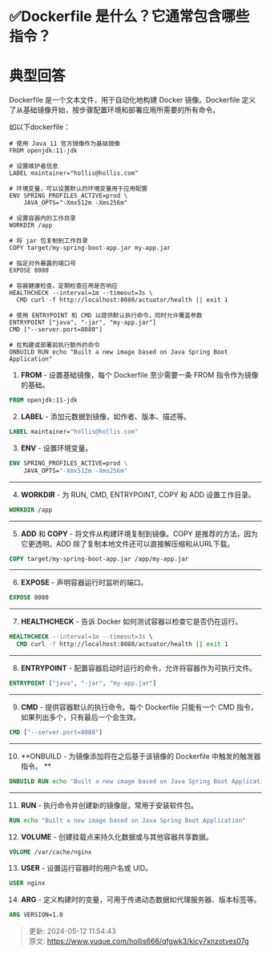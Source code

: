 # ✅Dockerfile 是什么？它通常包含哪些指令？

# 典型回答


Dockerfile 是一个文本文件，用于自动化地构建 Docker 镜像。Dockerfile 定义了从基础镜像开始，按步骤配置环境和部署应用所需要的所有命令。



如以下dockerfile：

```plain
# 使用 Java 11 官方镜像作为基础镜像
FROM openjdk:11-jdk

# 设置维护者信息
LABEL maintainer="hollis@hollis.com"

# 环境变量，可以设置默认的环境变量用于应用配置
ENV SPRING_PROFILES_ACTIVE=prod \
    JAVA_OPTS="-Xmx512m -Xms256m"

# 设置容器内的工作目录
WORKDIR /app

# 将 jar 包复制到工作目录
COPY target/my-spring-boot-app.jar my-app.jar

# 指定对外暴露的端口号
EXPOSE 8080

# 容器健康检查，定期检查应用是否响应
HEALTHCHECK --interval=1m --timeout=3s \
  CMD curl -f http://localhost:8080/actuator/health || exit 1

# 使用 ENTRYPOINT 和 CMD 以提供默认执行命令，同时允许覆盖参数
ENTRYPOINT ["java", "-jar", "my-app.jar"]
CMD ["--server.port=8080"]

# 在构建或部署前执行额外的命令
ONBUILD RUN echo "Built a new image based on Java Spring Boot Application"

```



1.  **FROM** - 设置基础镜像，每个 Dockerfile 至少需要一条 FROM 指令作为镜像的基础。 

```dockerfile
FROM openjdk:11-jdk
```

 

2.   **LABEL** - 添加元数据到镜像，如作者、版本、描述等。 

```dockerfile
LABEL maintainer="hollis@hollis.com"
```

 

3. **ENV** - 设置环境变量。 

```dockerfile
ENV SPRING_PROFILES_ACTIVE=prod \
    JAVA_OPTS="-Xmx512m -Xms256m"
```

** **

4. **WORKDIR** - 为 RUN, CMD, ENTRYPOINT, COPY 和 ADD 设置工作目录。 

```dockerfile
WORKDIR /app
```

** **

5. **ADD** 和 **COPY** - 将文件从构建环境复制到镜像。COPY 是推荐的方法，因为它更透明。ADD 除了复制本地文件还可以直接解压缩和从URL下载。 

```dockerfile
COPY target/my-spring-boot-app.jar /app/my-app.jar
```

** **

6.  **EXPOSE** - 声明容器运行时监听的端口。 

```dockerfile
EXPOSE 8080
```

** **

7.  **HEALTHCHECK** - 告诉 Docker 如何测试容器以检查它是否仍在运行。 

```dockerfile
HEALTHCHECK --interval=1m --timeout=3s \
  CMD curl -f http://localhost:8080/actuator/health || exit 1
```

** **

8.  **ENTRYPOINT** - 配置容器启动时运行的命令，允许将容器作为可执行文件。 

```dockerfile
ENTRYPOINT ["java", "-jar", "my-app.jar"]
```

**  **

9. **CMD** - 提供容器默认的执行命令。每个 Dockerfile 只能有一个 CMD 指令，如果列出多个，只有最后一个会生效。 

```dockerfile
CMD ["--server.port=8080"]
```

** **

10. **ONBUILD - 为镜像添加将在之后基于该镜像的 Dockerfile 中触发的触发器指令。 **

```dockerfile
ONBUILD RUN echo "Built a new image based on Java Spring Boot Application"
```

** **

11. **RUN** - 执行命令并创建新的镜像层，常用于安装软件包。 

```dockerfile
RUN echo "Built a new image based on Java Spring Boot Application"
```

 

12.  **VOLUME** - 创建挂载点来持久化数据或与其他容器共享数据。 

```dockerfile
VOLUME /var/cache/nginx
```

 

13.  **USER** - 设置运行容器时的用户名或 UID。 

```dockerfile
USER nginx
```

 

14.  **ARG** - 定义构建时的变量，可用于传递动态数据如代理服务器、版本标签等。 

```dockerfile
ARG VERSION=1.0
```





> 更新: 2024-05-12 11:54:43  
> 原文: <https://www.yuque.com/hollis666/qfgwk3/kicy7xnzotves07g>